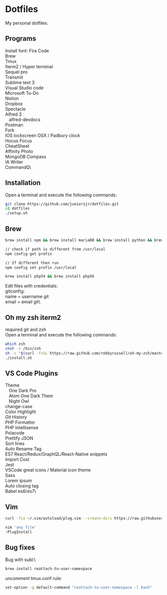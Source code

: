 # Dotfiles

My personal dotfiles.

## Programs

Install font: Fira Code\
Brew\
Tmux\
Iterm2 / Hyper terminal\
Sequel pro\
Transmit\
Sublime text 3\
Visual Studio code\
Microsoft To-Do\
Notion\
Dropbox\
Spectacle\
Alfred 3\
&nbsp;&nbsp;&nbsp;alfred-devdocs\
Postman\
Fork\
IOS lockscreen OSX / Padbury clock\
Hocus Focus\
CheatSheet\
Affinity Photo\
MongoDB Compass\
IA Writer\
CommandQ\

## Installation

Open a terminal and execute the following commands:

```sh
git clone https://github.com/juniorzjr/dotfiles.git
cd dotfiles
./setup.sh
```

## Brew

```sh
brew install npm && brew install mariaDB && brew install python && brew install wget && brew install nodejs && brew install tmux

// check if path is different from /usr/local
npm config get prefix

// If different then run
npm config set prefix /usr/local

brew install php54 && brew install php56
```

Edit files with credentials:\
gitconfig:\
name = username git\
email = email git\

## Oh my zsh iterm2

required git and zsh\
Open a terminal and execute the following commands:

```sh
which zsh
chsh -s /bin/zsh
sh -c "$(curl -fsSL https://raw.github.com/robbyrussell/oh-my-zsh/master/tools/install.sh)"
./install.sh
```

## VS Code Plugins

Theme\
&nbsp;&nbsp;&nbsp;One Dark Pro\
&nbsp;&nbsp;&nbsp;Atom One Dark Them\
&nbsp;&nbsp;&nbsp;Night Owl\
change-case\
Color Highlight\
Git History\
PHP Formatter\
PHP Intellisense\
Polacode\
Prettify JSON\
Sort lines\
Auto Rename Tag\
ES7 React/Redux/GraphQL/React-Native snippets\
Import Cost\
Jest\
VSCode great icons / Material icon theme\
Sass\
Lorem ipsum\
Auto closing tag\
Babel es6/es7\

## Vim

```sh
curl -fLo ~/.vim/autoload/plug.vim --create-dirs https://raw.githubusercontent.com/junegunn/vim-plug/master/plug.vim

vim 'any file'
:PlugInstall
```

## Bug fixes

Bug with subl:\

```sh
brew install reattach-to-user-namespace
```

uncomment tmux.conf rule:

```sh
set-option -g default-command "reattach-to-user-namespace -l bash"
```
